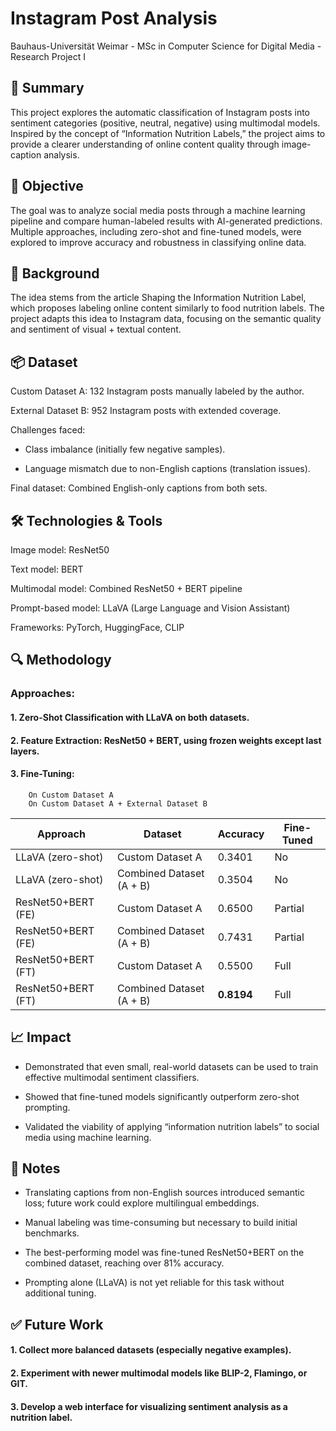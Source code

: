 
# Instagram Post Analysis

Bauhaus-Universität Weimar - MSc in Computer Science for Digital Media -Research Project I


## 📌 Summary

This project explores the automatic classification of Instagram posts into sentiment categories (positive, neutral, negative) using multimodal models. Inspired by the concept of “Information Nutrition Labels,” the project aims to provide a clearer understanding of online content quality through image-caption analysis.


## 🎯 Objective

The goal was to analyze social media posts through a machine learning pipeline and compare human-labeled results with AI-generated predictions. Multiple approaches, including zero-shot and fine-tuned models, were explored to improve accuracy and robustness in classifying online data.


## 🧠 Background

The idea stems from the article Shaping the Information Nutrition Label, which proposes labeling online content similarly to food nutrition labels. The project adapts this idea to Instagram data, focusing on the semantic quality and sentiment of visual + textual content.


## 📦 Dataset

Custom Dataset A: 132 Instagram posts manually labeled by the author.

External Dataset B: 952 Instagram posts with extended coverage.

Challenges faced:

- Class imbalance (initially few negative samples).

- Language mismatch due to non-English captions (translation issues).

Final dataset: Combined English-only captions from both sets.
## 🛠️ Technologies & Tools

Image model: ResNet50

Text model: BERT

Multimodal model: Combined ResNet50 + BERT pipeline

Prompt-based model: LLaVA (Large Language and Vision Assistant)

Frameworks: PyTorch, HuggingFace, CLIP
## 🔍 Methodology

### Approaches:

#### 1. Zero-Shot Classification with LLaVA on both datasets.

#### 2. Feature Extraction: ResNet50 + BERT, using frozen weights except last layers.

#### 3. Fine-Tuning:
        On Custom Dataset A
        On Custom Dataset A + External Dataset B


| Approach           | Dataset        | Accuracy   | Fine-Tuned |
| ------------------ | -------------- | ---------- | ---------- |
| LLaVA (zero-shot)  | Custom Dataset A           | 0.3401     | No         |
| LLaVA (zero-shot)  | Combined Dataset (A + B) | 0.3504     | No         |
| ResNet50+BERT (FE) | Custom Dataset A           | 0.6500     | Partial    |
| ResNet50+BERT (FE) | Combined Dataset (A + B) | 0.7431     | Partial    |
| ResNet50+BERT (FT) | Custom Dataset A           | 0.5500     | Full       |
| ResNet50+BERT (FT) | Combined Dataset (A + B) | **0.8194** | Full       |

## 📈 Impact

- Demonstrated that even small, real-world datasets can be used to train effective multimodal sentiment classifiers.

- Showed that fine-tuned models significantly outperform zero-shot prompting.

- Validated the viability of applying “information nutrition labels” to social media using machine learning.
## 📝 Notes

- Translating captions from non-English sources introduced semantic loss; future work could explore multilingual embeddings.

- Manual labeling was time-consuming but necessary to build initial benchmarks.

- The best-performing model was fine-tuned ResNet50+BERT on the combined dataset, reaching over 81% accuracy.

- Prompting alone (LLaVA) is not yet reliable for this task without additional tuning.
## ✅ Future Work

#### 1. Collect more balanced datasets (especially negative examples).

#### 2. Experiment with newer multimodal models like BLIP-2, Flamingo, or GIT.

#### 3. Develop a web interface for visualizing sentiment analysis as a nutrition label.
